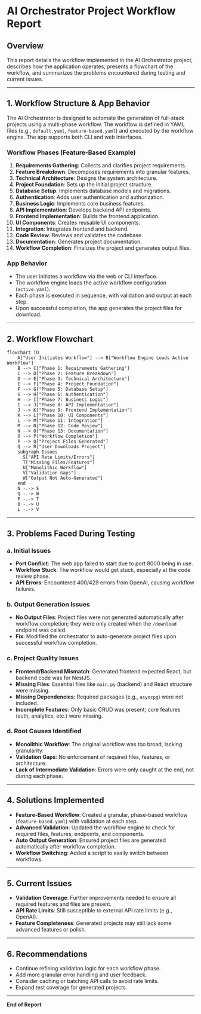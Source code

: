 # AI Orchestrator Project Workflow Report

## Overview

This report details the workflow implemented in the AI Orchestrator project, describes how the application operates, presents a flowchart of the workflow, and summarizes the problems encountered during testing and current issues.

---

## 1. Workflow Structure & App Behavior

The AI Orchestrator is designed to automate the generation of full-stack projects using a multi-phase workflow. The workflow is defined in YAML files (e.g., `default.yaml`, `feature-based.yaml`) and executed by the workflow engine. The app supports both CLI and web interfaces.

### Workflow Phases (Feature-Based Example)
1. **Requirements Gathering**: Collects and clarifies project requirements.
2. **Feature Breakdown**: Decomposes requirements into granular features.
3. **Technical Architecture**: Designs the system architecture.
4. **Project Foundation**: Sets up the initial project structure.
5. **Database Setup**: Implements database models and migrations.
6. **Authentication**: Adds user authentication and authorization.
7. **Business Logic**: Implements core business features.
8. **API Implementation**: Develops backend API endpoints.
9. **Frontend Implementation**: Builds the frontend application.
10. **UI Components**: Creates reusable UI components.
11. **Integration**: Integrates frontend and backend.
12. **Code Review**: Reviews and validates the codebase.
13. **Documentation**: Generates project documentation.
14. **Workflow Completion**: Finalizes the project and generates output files.

### App Behavior
- The user initiates a workflow via the web or CLI interface.
- The workflow engine loads the active workflow configuration (`active.yaml`).
- Each phase is executed in sequence, with validation and output at each step.
- Upon successful completion, the app generates the project files for download.

---

## 2. Workflow Flowchart

```mermaid
flowchart TD
    A["User Initiates Workflow"] --> B["Workflow Engine Loads Active Workflow"]
    B --> C["Phase 1: Requirements Gathering"]
    C --> D["Phase 2: Feature Breakdown"]
    D --> E["Phase 3: Technical Architecture"]
    E --> F["Phase 4: Project Foundation"]
    F --> G["Phase 5: Database Setup"]
    G --> H["Phase 6: Authentication"]
    H --> I["Phase 7: Business Logic"]
    I --> J["Phase 8: API Implementation"]
    J --> K["Phase 9: Frontend Implementation"]
    K --> L["Phase 10: UI Components"]
    L --> M["Phase 11: Integration"]
    M --> N["Phase 12: Code Review"]
    N --> O["Phase 13: Documentation"]
    O --> P["Workflow Completion"]
    P --> Q["Project Files Generated"]
    Q --> R["User Downloads Project"]
    subgraph Issues
      S["API Rate Limits/Errors"]
      T["Missing Files/Features"]
      U["Monolithic Workflow"]
      V["Validation Gaps"]
      W["Output Not Auto-Generated"]
    end
    N -.-> S
    Q -.-> W
    F -.-> T
    B -.-> U
    L -.-> V
```

---

## 3. Problems Faced During Testing

### a. Initial Issues
- **Port Conflict**: The web app failed to start due to port 8000 being in use.
- **Workflow Stuck**: The workflow would get stuck, especially at the code review phase.
- **API Errors**: Encountered 400/429 errors from OpenAI, causing workflow failures.

### b. Output Generation Issues
- **No Output Files**: Project files were not generated automatically after workflow completion; they were only created when the `/download` endpoint was called.
- **Fix**: Modified the orchestrator to auto-generate project files upon successful workflow completion.

### c. Project Quality Issues
- **Frontend/Backend Mismatch**: Generated frontend expected React, but backend code was for NestJS.
- **Missing Files**: Essential files like `main.py` (backend) and React structure were missing.
- **Missing Dependencies**: Required packages (e.g., `asyncpg`) were not included.
- **Incomplete Features**: Only basic CRUD was present; core features (auth, analytics, etc.) were missing.

### d. Root Causes Identified
- **Monolithic Workflow**: The original workflow was too broad, lacking granularity.
- **Validation Gaps**: No enforcement of required files, features, or architecture.
- **Lack of Intermediate Validation**: Errors were only caught at the end, not during each phase.

---

## 4. Solutions Implemented

- **Feature-Based Workflow**: Created a granular, phase-based workflow (`feature-based.yaml`) with validation at each step.
- **Advanced Validation**: Updated the workflow engine to check for required files, features, endpoints, and components.
- **Auto Output Generation**: Ensured project files are generated automatically after workflow completion.
- **Workflow Switching**: Added a script to easily switch between workflows.

---

## 5. Current Issues

- **Validation Coverage**: Further improvements needed to ensure all required features and files are present.
- **API Rate Limits**: Still susceptible to external API rate limits (e.g., OpenAI).
- **Feature Completeness**: Generated projects may still lack some advanced features or polish.

---

## 6. Recommendations

- Continue refining validation logic for each workflow phase.
- Add more granular error handling and user feedback.
- Consider caching or batching API calls to avoid rate limits.
- Expand test coverage for generated projects.

---

**End of Report** 